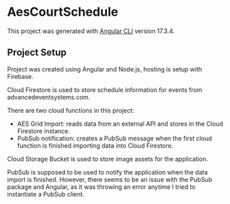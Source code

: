 # AesCourtSchedule

This project was generated with [Angular CLI](https://github.com/angular/angular-cli) version 17.3.4.

## Project Setup

Project was created using Angular and Node.js, hosting is setup with Firebase.

Cloud Firestore is used to store schedule information for events from advancedeventsystems.com.

There are two cloud functions in this project:
- AES Grid Import: reads data from an external API and stores in the Cloud Firestore instance.
- PubSub notification: creates a PubSub message when the first cloud function is finished importing data into Cloud Firestore.

Cloud Storage Bucket is used to store image assets for the application.

PubSub is supposed to be used to notify the application when the data import is finished. However, there seems to be an issue with the PubSub package and Angular, as it was throwing an error anytime I tried to instantiate a PubSub client.